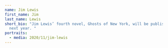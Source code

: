 ```yaml
---
name: Jim Lewis
first_name: Jim
last_name: Lewis
short_bio: "Jim Lewis’ fourth novel, Ghosts of New York, will be published early
  next year. "
portraits:
  - media: 2020/11/jim-lewis
---
```

